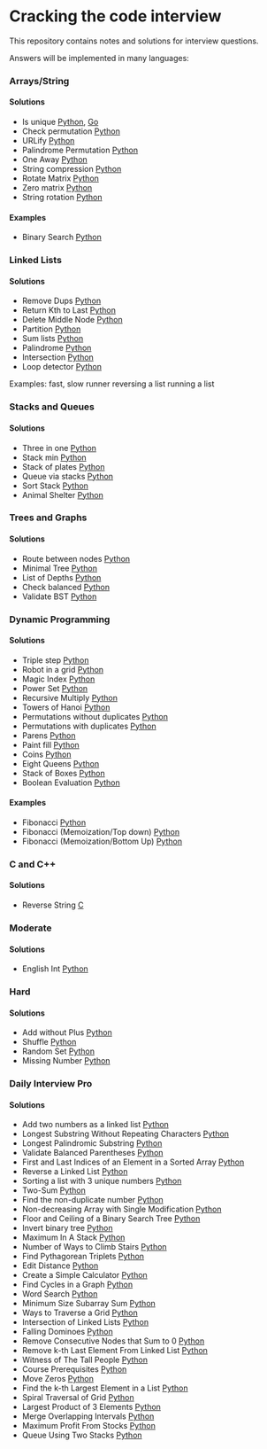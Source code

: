 Cracking the code interview
============================

This repository contains notes and solutions for interview questions.

Answers will be implemented in many languages:

### Arrays/String

#### Solutions

* Is unique
    [Python](./python/arrays_strings/question_1_1.py), [Go](./golang/array_strings/question_1_1.go)
* Check permutation
    [Python](./python/arrays_strings/question_1_2.py)
* URLify
    [Python](./python/arrays_strings/question_1_3.py)
* Palindrome Permutation
    [Python](./python/arrays_strings/question_1_4.py)
* One Away
    [Python](./python/arrays_strings/question_1_5.py)
* String compression
    [Python](./python/arrays_strings/question_1_6.py)
* Rotate Matrix
    [Python](./python/arrays_strings/question_1_7.py)
* Zero matrix
    [Python](./python/arrays_strings/question_1_8.py)
* String rotation
    [Python](./python/arrays_strings/question_1_9.py)


#### Examples

* Binary Search
    [Python](./python/arrays_strings/examples/binary_search.py)


### Linked Lists

#### Solutions

* Remove Dups
    [Python](./python/linked_lists/question_2_1.py)
* Return Kth to Last
    [Python](./python/linked_lists/question_2_2.py)
* Delete Middle Node
    [Python](./python/linked_lists/question_2_3.py)
* Partition
    [Python](./python/linked_lists/question_2_4.py)
* Sum lists
    [Python](./python/linked_lists/question_2_5.py)
* Palindrome
    [Python](./python/linked_lists/question_2_6.py)
* Intersection
    [Python](./python/linked_lists/question_2_7.py)
* Loop detector
    [Python](./python/linked_lists/question_2_8.py)


Examples:
    fast, slow runner
    reversing a list
    running a list


### Stacks and Queues

#### Solutions

* Three in one
    [Python](./python/stacks_queues/question_3_1.py)
* Stack min
    [Python](./python/stacks_queues/question_3_2.py)
* Stack of plates
    [Python](./python/stacks_queues/question_3_3.py)
* Queue via stacks
    [Python](./python/stacks_queues/question_3_4.py)
* Sort Stack
    [Python](./python/stacks_queues/question_3_5.py)
* Animal Shelter
    [Python](./python/stacks_queues/question_3_4.py)


### Trees and Graphs

#### Solutions

* Route between nodes
    [Python](./python/trees_graphs/question_4_1.py)
* Minimal Tree
    [Python](./python/trees_graphs/question_4_2.py)
* List of Depths
    [Python](./python/trees_graphs/question_4_3.py)
* Check balanced
    [Python](./python/trees_graphs/question_4_4.py)
* Validate BST
    [Python](./python/trees_graphs/question_4_5.py)

### Dynamic Programming

#### Solutions

* Triple step
    [Python](./python/dynamic_programming/question_8_1.py)
* Robot in a grid
    [Python](./python/dynamic_programming/question_8_2.py)
* Magic Index
    [Python](./python/dynamic_programming/question_8_3.py)
* Power Set
    [Python](./python/dynamic_programming/question_8_4.py)
* Recursive Multiply
    [Python](./python/dynamic_programming/question_8_5.py)
* Towers of Hanoi
    [Python](./python/dynamic_programming/question_8_6.py)
* Permutations without duplicates
    [Python](./python/dynamic_programming/question_8_7.py)
* Permutations with duplicates
    [Python](./python/dynamic_programming/question_8_8.py)
* Parens
    [Python](./python/dynamic_programming/question_8_9.py)
* Paint fill
    [Python](./python/dynamic_programming/question_8_10.py)
* Coins
    [Python](./python/dynamic_programming/question_8_11.py)
* Eight Queens
    [Python](./python/dynamic_programming/question_8_12.py)
* Stack of Boxes
    [Python](./python/dynamic_programming/question_8_13.py)
* Boolean Evaluation
    [Python](./python/dynamic_programming/question_8_14.py)


#### Examples

* Fibonacci
    [Python](./python/dynamic_programming/examples/fibonacci.py)
* Fibonacci (Memoization/Top down)
    [Python](./python/dynamic_programming/examples/fibonacci_memoization.py)
* Fibonacci (Memoization/Bottom Up)
    [Python](./python/dynamic_programming/examples/fibonacci_bottom_up.py)



### C and C++

#### Solutions

* Reverse String
    [C](./c/c_cplus/question_12_2.c)


### Moderate

#### Solutions

* English Int
    [Python](./python/moderate/question_16_8.py)

### Hard

#### Solutions

* Add without Plus
    [Python](./python/hard/question_17_1.py)
* Shuffle
    [Python](./python/hard/question_17_2.py)
* Random Set
    [Python](./python/hard/question_17_3.py)
* Missing Number
    [Python](./python/hard/question_17_4.py)


### Daily Interview Pro

#### Solutions

* Add two numbers as a linked list
    [Python](./python/daily_interview_pro/20200202.py)
* Longest Substring Without Repeating Characters
    [Python](./python/daily_interview_pro/20200203.py)
* Longest Palindromic Substring
    [Python](./python/daily_interview_pro/20200204.py)
* Validate Balanced Parentheses
    [Python](./python/daily_interview_pro/20200205.py)
* First and Last Indices of an Element in a Sorted Array
    [Python](./python/daily_interview_pro/20200206.py)
* Reverse a Linked List
    [Python](./python/daily_interview_pro/20200207.py)
* Sorting a list with 3 unique numbers
    [Python](./python/daily_interview_pro/20200208.py)
* Two-Sum
    [Python](./python/daily_interview_pro/20200209.py)
* Find the non-duplicate number
    [Python](./python/daily_interview_pro/20200210.py)
* Non-decreasing Array with Single Modification
    [Python](./python/daily_interview_pro/20200211.py)
* Floor and Ceiling of a Binary Search Tree
    [Python](./python/daily_interview_pro/20200212.py)
* Invert binary tree
    [Python](./python/daily_interview_pro/20200213.py)
* Maximum In A Stack
    [Python](./python/daily_interview_pro/20200214.py)
* Number of Ways to Climb Stairs
    [Python](./python/daily_interview_pro/20200215.py)
* Find Pythagorean Triplets
    [Python](./python/daily_interview_pro/20200216.py)
* Edit Distance
    [Python](./python/daily_interview_pro/20200217.py)
* Create a Simple Calculator
    [Python](./python/daily_interview_pro/20200218.py)
* Find Cycles in a Graph
    [Python](./python/daily_interview_pro/20200219.py)
* Word Search
    [Python](./python/daily_interview_pro/20200220.py)
* Minimum Size Subarray Sum
    [Python](./python/daily_interview_pro/20200221.py)
* Ways to Traverse a Grid
    [Python](./python/daily_interview_pro/20200222.py)
* Intersection of Linked Lists
    [Python](./python/daily_interview_pro/20200223.py)
* Falling Dominoes
    [Python](./python/daily_interview_pro/20200224.py)
* Remove Consecutive Nodes that Sum to 0
    [Python](./python/daily_interview_pro/20200225.py)
* Remove k-th Last Element From Linked List
    [Python](./python/daily_interview_pro/20200226.py)
* Witness of The Tall People
    [Python](./python/daily_interview_pro/20200227.py)
* Course Prerequisites
    [Python](./python/daily_interview_pro/20200228.py)
* Move Zeros
    [Python](./python/daily_interview_pro/20200201.py)
* Find the k-th Largest Element in a List
    [Python](./python/daily_interview_pro/20200302.py)
* Spiral Traversal of Grid
    [Python](./python/daily_interview_pro/20200303.py)
* Largest Product of 3 Elements
    [Python](./python/daily_interview_pro/20200304.py)
* Merge Overlapping Intervals
    [Python](./python/daily_interview_pro/20200305.py)
* Maximum Profit From Stocks
    [Python](./python/daily_interview_pro/20200306.py)
* Queue Using Two Stacks
    [Python](./python/daily_interview_pro/20200307.py)
